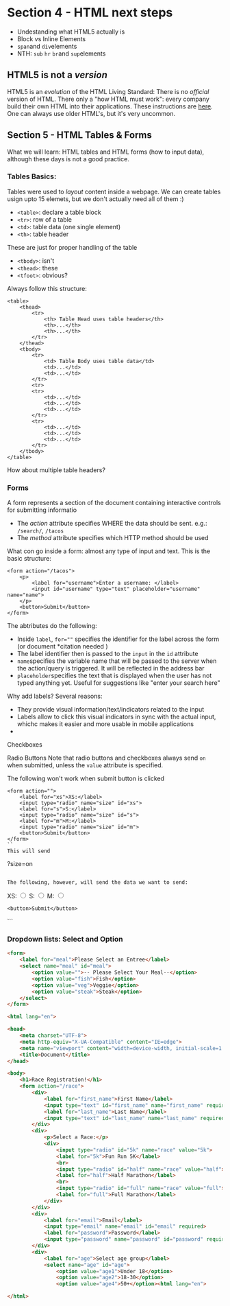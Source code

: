 # Section 4 - HTML next steps
- Undestanding what HTML5 actually is
- Block vs Inline Elements
- `span`and `div`elements
- NTH: `sub` `hr` `br`and `sup`elements   

## HTML5 is not a *version*
HTML5 is an *evolution* of the HTML Living Standard: There is no *official* version of HTML. There only a "how HTML must work": every company build their own HTML into their applications. These instructions are [here](https://html.spec.whatwg.org/). One can always use older HTML's, but it's very uncommon.



## Section 5 - HTML Tables & Forms

What we will learn: HTML tables and HTML forms (how to input data), although these days is not a good practice.
### Tables Basics:
Tables were used to *layout* content inside a webpage. We can create tables usign upto 15 elemets, but we don't actually need all of them :)

- `<table>`: declare a table block
- `<tr>`: row of a table
- `<td>`: table data (one single element)
- `<th>`: table header

These are just for proper handling of the table
- `<tbody>`: isn't
- `<thead>`: these
- `<tfoot>`: obvious?

Always follow this structure:
```
<table>
    <thead>
        <tr>
            <th> Table Head uses table headers</th>
            <th>...</th>
            <th>...</th>
        </tr>
    </thead>
    <tbody>
        <tr>
            <td> Table Body uses table data</td>
            <td>...</td>
            <td>...</td>
        </tr>
        <tr>
        <tr>
            <td>...</td>
            <td>...</td>
            <td>...</td>
        </tr>
        <tr>
            <td>...</td>
            <td>...</td>
            <td>...</td>
        </tr>
    </tbody>
</table>
```

How about multiple table headers?

### Forms
A form represents a section of the document containing interactive controls for submitting informatio

- The *action* attribute specifies WHERE the data should be sent. e.g.: `/search/`, `/tacos`
- The *method* attribute specifies which HTTP method should be used

What con go inside a form: almost any type of input and text. This is the basic structure:
```
<form action="/tacos">
    <p>
        <label for="username">Enter a username: </label>
        <input id="username" type="text" placeholder="username" name="name">
    </p>
    <button>Submit</button>
</form>
```
The abtributes do the following:
- Inside `label`, `for=""` specifies the identifier for the label across the form (or document *citation needed )
- The label identifier then is passed to the `input` in the `id` attribute
- `name`specifies the variable name that will be passed to the server when the action/query is triggered. It will be reflected in the address bar
- `placeholder`specifies the text that is displayed when the user has not typed anything yet. Useful for suggestions like "enter your search here"



Why add labels? Several reasons:
- They provide visual information/text/indicators related to the input
- Labels allow to click this visual indicators in sync with the actual input, whichc makes it easier and more usable in mobile applications
- 


Checkboxes


Radio Buttons
Note that radio buttons and checkboxes always send `on` when submitted, unless the `value` attribute is specified.

The following won't work when submit button is clicked
```
<form action="">
    <label for="xs">XS:</label>
    <input type="radio" name="size" id="xs">
    <label for="s">S:</label>
    <input type="radio" name="size" id="s">
    <label for="m">M:</label>
    <input type="radio" name="size" id="m">
    <button>Submit</button>
</form>
``
This will send
```
?size=on
```

The following, however, will send the data we want to send:
```
<form action="">
    <label for="xs">XS:</label>
    <input type="radio" name="size" id="xs" value="xs">
    <label for="s">S:</label>
    <input type="radio" name="size" id="s" value="s">
    <label for="m">M:</label>
    <input type="radio" name="size" id="m" value="m">
    
    <button>Submit</button>
</form>
```

### Dropdown lists: Select and Option

```html
<form>
    <label for="meal">Please Select an Entree</label>
    <select name="meal" id="meal">
        <option value="">-- Please Select Your Meal--</option>
        <option value="fish">Fish</option>
        <option value="veg">Veggie</option>
        <option value="steak">Steak</option>
    </select> 
</form>
```

```html
<html lang="en">

<head>
    <meta charset="UTF-8">
    <meta http-equiv="X-UA-Compatible" content="IE=edge">
    <meta name="viewport" content="width=device-width, initial-scale=1.0">
    <title>Document</title>
</head>

<body>
    <h1>Race Registration!</h1>
    <form action="/race">
        <div>
            <label for="first_name">First Name</label>
            <input type="text" id="first_name" name="first_name" required>
            <label for="last_name">Last Name</label>
            <input type="text" id="last_name" name="last_name" required>
        </div>
        <div>
            <p>Select a Race:</p>
            <div>
                <input type="radio" id="5k" name="race" value="5k">
                <label for="5k">Fun Run 5K</label>
                <br>
                <input type="radio" id="half" name="race" value="half">
                <label for="half">Half Marathon</label>
                <br>
                <input type="radio" id="full" name="race" value="full">
                <label for="full">Full Marathon</label>
            </div>
        </div>
        <div>
            <label for="email">Email</label>
            <input type="email" name="email" id="email" required>
            <label for="password">Password</label>
            <input type="password" name="password" id="password" required>
        </div>
        <div>
            <label for="age">Select age group</label>
            <select name="age" id="age">
                <option value="age1">Under 18</option>
                <option value="age2">18-30</option>
                <option value="age4">50+</option><html lang="en">

</html>

```